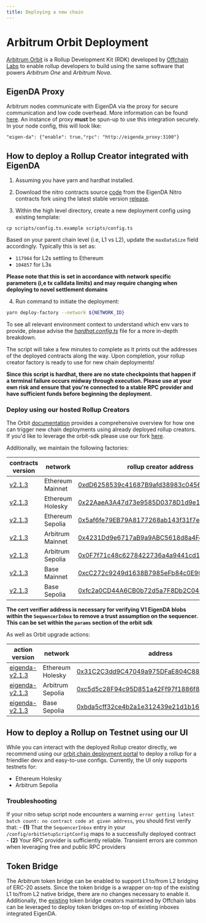 ```yaml
---
title: Deploying a new chain
---
```


# Arbitrum Orbit Deployment

[Arbitrum
Orbit](https://docs.arbitrum.io/launch-orbit-chain/orbit-gentle-introduction) is
a Rollup Development Kit (RDK) developed by [Offchain
Labs](https://www.offchainlabs.com/) to enable rollup developers to build
 using the same software that powers *Arbitrum One* and *Arbitrum Nova*.

## EigenDA Proxy

Arbitrum nodes communicate with EigenDA via the proxy for secure communication and low code overhead. More information can be found [here](../../eigenda-proxy/eigenda-proxy.md). An instance of proxy **must** be spun-up to use this integration securely. In your node config, this will look like:
```
"eigen-da": {"enable": true,"rpc": "http://eigenda_proxy:3100"}
```

## How to deploy a Rollup Creator integrated with EigenDA

1. Assuming you have yarn and hardhat installed. 

2. Download the nitro contracts source [code](https://github.com/Layr-Labs/nitro-contracts) from the EigenDA Nitro contracts fork using the latest stable version [release](https://github.com/Layr-Labs/nitro-contracts/releases).

3. Within the high level directory, create a new deployment config using existing template:
```
cp scripts/config.ts.example scripts/config.ts
```

Based on your parent chain level (i.e, L1 vs L2), update the `maxDataSize` field accordingly. Typically this is set as:
- `117964` for L2s settling to Ethereum
- `104857` for L3s

**Please note that this is set in accordance with network specific parameters (i,e tx calldata limits) and may require changing when deploying to novel settlement domains**

4. Run command to initiate the deployment:
```bash
yarn deploy-factory --network ${NETWORK_ID} 
```

To see all relevant environment context to understand which env vars to provide, please advise the [*hardhat.config.ts*](https://github.com/Layr-Labs/nitro-contracts/blob/278fdbc39089fa86330f0c23f0a05aee61972c84/hardhat.config.ts) file for a more in-depth breakdown. 

The script will take a few minutes to complete as it prints out the addresses of the deployed contracts along the way. Upon completion, your rollup creator factory is ready to use for new chain deployments!

**Since this script is hardhat, there are no state checkpoints that happen if a terminal failure occurs midway through execution. Please use at your own risk and ensure that you're connected to a stable RPC provider and have sufficient funds before beginning the deployment.**

### Deploy using our hosted Rollup Creators
The Orbit [documentation](https://docs.arbitrum.io/launch-orbit-chain/how-tos/orbit-sdk-deploying-rollup-chain) provides a comprehensive overview for how one can trigger new chain deployments using already deployed rollup creators. If you'd like to leverage the orbit-sdk please use our fork [here](https://github.com/Layr-Labs/eigenda-orbit-sdk).

Additionally, we maintain the following factories:

| contracts version | network | rollup creator address | cert verifier address |
|---------|---------|---------|-----------|
| [v2.1.3](https://github.com/Layr-Labs/nitro-contracts/releases/tag/v2.1.3)  | Ethereum Mainnet | [0xdD6258539c41687B9afd38983c0456493423C73d](https://etherscan.io/address/0xdD6258539c41687B9afd38983c0456493423C73d#code) | [0x787c88E70900f6AE10E7B9D18024482895EBD1eb](https://etherscan.io/address/0x787c88E70900f6AE10E7B9D18024482895EBD1eb#code) |
| [v2.1.3](https://github.com/Layr-Labs/nitro-contracts/releases/tag/v2.1.3)  | Ethereum Holesky | [0x22AaeA3A47d73e9585D0378D1d9e1CeF7Cd8c6a1](https://holesky.etherscan.io/address/0x22AaeA3A47d73e9585D0378D1d9e1CeF7Cd8c6a1#code) | [0xFe52fE1940858DCb6e12153E2104aD0fDFbE1162](https://holesky.etherscan.io/address/0xFe52fE1940858DCb6e12153E2104aD0fDFbE1162#code) |
| [v2.1.3](https://github.com/Layr-Labs/nitro-contracts/releases/tag/v2.1.3)  | Ethereum Sepolia | [0x5af6fe79EB79A8177268ab143f31f7e0A9b7Fd53](https://sepolia.etherscan.io/address/0x5af6fe79EB79A8177268ab143f31f7e0A9b7Fd53#code) | [0xb1ffa45789f1e3ea513d58202389c8eea1e6de4e](https://sepolia.etherscan.io/address/0xb1ffa45789f1e3ea513d58202389c8eea1e6de4e#code) |
| [v2.1.3](https://github.com/Layr-Labs/nitro-contracts/releases/tag/v2.1.3)  | Arbitrum Mainnet | [0x4231Dd9e6717aB9a9ABC5618d8a4Fcf1a432F698](https://arbiscan.io/address/0x4231Dd9e6717aB9a9ABC5618d8a4Fcf1a432F698#code) | **NA** |
| [v2.1.3](https://github.com/Layr-Labs/nitro-contracts/releases/tag/v2.1.3)  | Arbitrum Sepolia | [0x0F7f71c48c6278422736a4a9441cd1d59ba0C2dB](https://sepolia.arbiscan.io/address/0x0F7f71c48c6278422736a4a9441cd1d59ba0C2dB#code) | **NA** |
| [v2.1.3](https://github.com/Layr-Labs/nitro-contracts/releases/tag/v2.1.3)  | Base Mainnet     | [0xcC272c9249d1638B7985eFb84c0E9Cdc001b73F7](https://basescan.org/address/0xcC272c9249d1638B7985eFb84c0E9Cdc001b73F7#code) | **NA** |
| [v2.1.3](https://github.com/Layr-Labs/nitro-contracts/releases/tag/v2.1.3)  | Base Sepolia     | [0xfc2a0CD44A6CB0b72d5a7F8Db2C044F62db50781](https://sepolia.basescan.org/address/0xfc2a0CD44A6CB0b72d5a7F8Db2C044F62db50781) | **NA**


**The cert verifier address is necessary for verifying V1 EigenDA blobs within the `SequencerInbox` to remove a trust assumption on the sequencer. This can be set within the `params` section of the orbit sdk**

As well as Orbit upgrade actions:

| action version | network | address |
|---------|---------|---------|
| [eigenda-v2.1.3](https://github.com/Layr-Labs/orbit-actions/blob/63ba07bbaa849117d2074ccd3c90c2628c58b36d/scripts/foundry/contract-upgrades/eigenda-v2.1.3/README.md)  | Ethereum Holesky | [0x31C2C3dd9C47049a975DFaE804C886333CDCF9BB](https://holesky.etherscan.io/address/0x31C2C3dd9C47049a975DFaE804C886333CDCF9BB#code) | 
| [eigenda-v2.1.3](https://github.com/Layr-Labs/orbit-actions/blob/63ba07bbaa849117d2074ccd3c90c2628c58b36d/scripts/foundry/contract-upgrades/eigenda-v2.1.3/README.md)  | Arbitrum Sepolia | [0xc5d5c28F94c95D851a42Ff97f1886f8af505BD04](https://sepolia.arbiscan.io/address/0xc5d5c28F94c95D851a42Ff97f1886f8af505BD04#code) | 
| [eigenda-v2.1.3](https://github.com/Layr-Labs/orbit-actions/blob/63ba07bbaa849117d2074ccd3c90c2628c58b36d/scripts/foundry/contract-upgrades/eigenda-v2.1.3/README.md)  | Base Sepolia     | [0xbda5cff32ce4b2a1e312439e21d1b163d48b0936](https://sepolia.basescan.org/address/0xbda5cff32ce4b2a1e312439e21d1b163d48b0936) | [0xA0735f425792eCcDA1b8f50ceB36B05635c77D63](https://sepolia.basescan.org/address/0xa0735f425792eccda1b8f50ceb36b05635c77d63)


## How to deploy a Rollup on Testnet using our UI

While you can interact with the deployed Rollup creator directly, we recommend using our [orbit chain deployment portal](https://orbit.eigenda.xyz/) to deploy a rollup for a friendlier devx and easy-to-use configs. Currently, the UI only supports testnets for:
- Ethereum Holesky
- Arbitrum Sepolia


### Troubleshooting
If your nitro setup script node encounters a warning `error getting latest batch count: no contract code at given address`, you should first verify that:
    - **(1)** That the `SequencerInbox` entry in your `/config/orbitSetupScriptConfig` maps to a successfully deployed contract
    - **(2)** Your RPC provider is sufficiently reliable. Transient errors are common when leveraging free and public RPC providers

## Token Bridge

The Arbitrum token bridge can be enabled to support L1 to/from L2 bridging of ERC-20 assets. Since the token bridge is a wrapper on-top of the existing L1 to/from L2 native bridge, there are no changes necessary to enable it. Additionally, the [existing](https://docs.arbitrum.io/build-decentralized-apps/reference/contract-addresses#token-bridge-smart-contracts) token bridge creators maintained by Offchain labs can be leveraged to deploy token bridges on-top of existing inboxes integrated EigenDA.